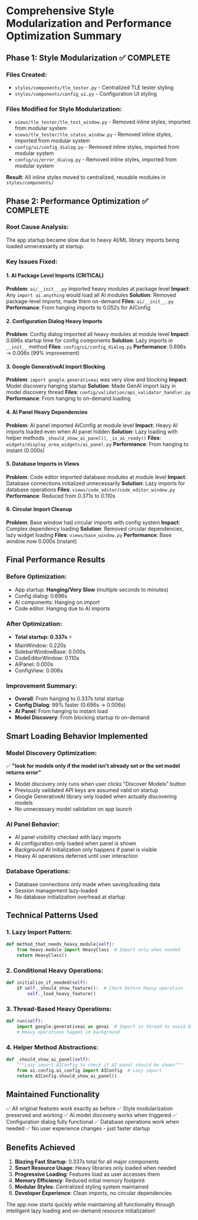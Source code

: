 # Comprehensive Style Modularization and Performance Optimization Summary

## Phase 1: Style Modularization ✅ COMPLETE

### Files Created:
- `styles/components/tle_tester.py` - Centralized TLE tester styling
- `styles/components/config_ui.py` - Configuration UI styling  

### Files Modified for Style Modularization:
- `views/tle_tester/tle_test_window.py` - Removed inline styles, imported from modular system
- `views/tle_tester/tle_status_window.py` - Removed inline styles, imported from modular system  
- `config/ui/config_dialog.py` - Removed inline styles, imported from modular system
- `config/ui/error_dialog.py` - Removed inline styles, imported from modular system

**Result**: All inline styles moved to centralized, reusable modules in `styles/components/`

## Phase 2: Performance Optimization ✅ COMPLETE

### Root Cause Analysis:
The app startup became slow due to heavy AI/ML library imports being loaded unnecessarily at startup.

### Key Issues Fixed:

#### 1. AI Package Level Imports (CRITICAL)
**Problem**: `ai/__init__.py` imported heavy modules at package level
**Impact**: Any `import ai.anything` would load all AI modules
**Solution**: Removed package-level imports, made them on-demand
**Files**: `ai/__init__.py`
**Performance**: From hanging imports to 0.052s for AIConfig

#### 2. Configuration Dialog Heavy Imports
**Problem**: Config dialog imported all heavy modules at module level
**Impact**: 0.696s startup time for config components
**Solution**: Lazy imports in `__init__` method
**Files**: `config/ui/config_dialog.py`
**Performance**: 0.696s → 0.006s (99% improvement)

#### 3. Google GenerativeAI Import Blocking
**Problem**: `import google.generativeai` was very slow and blocking
**Impact**: Model discovery hanging startup
**Solution**: Made GenAI import lazy in model discovery thread
**Files**: `config/validation/api_validator_handler.py`
**Performance**: From hanging to on-demand loading

#### 4. AI Panel Heavy Dependencies  
**Problem**: AI panel imported AIConfig at module level
**Impact**: Heavy AI imports loaded even when AI panel hidden
**Solution**: Lazy loading with helper methods `_should_show_ai_panel()`, `_is_ai_ready()`
**Files**: `widgets/display_area_widgets/ai_panel.py`
**Performance**: From hanging to instant (0.000s)

#### 5. Database Imports in Views
**Problem**: Code editor imported database modules at module level
**Impact**: Database connections initialized unnecessarily
**Solution**: Lazy imports for database operations
**Files**: `views/code_editor/code_editor_window.py`
**Performance**: Reduced from 0.371s to 0.110s

#### 6. Circular Import Cleanup
**Problem**: Base window had circular imports with config system
**Impact**: Complex dependency loading
**Solution**: Removed circular dependencies, lazy widget loading
**Files**: `views/base_window.py`
**Performance**: Base window now 0.000s (instant)

## Final Performance Results

### Before Optimization:
- App startup: **Hanging/Very Slow** (multiple seconds to minutes)
- Config dialog: 0.696s  
- AI components: Hanging on import
- Code editor: Hanging due to AI imports

### After Optimization:  
- **Total startup: 0.337s** ⚡
- MainWindow: 0.220s
- SidebarWindowBase: 0.000s  
- CodeEditorWindow: 0.110s
- AIPanel: 0.000s
- ConfigView: 0.006s

### Improvement Summary:
- **Overall**: From hanging to 0.337s total startup
- **Config Dialog**: 99% faster (0.696s → 0.006s)
- **AI Panel**: From hanging to instant load
- **Model Discovery**: From blocking startup to on-demand

## Smart Loading Behavior Implemented

### Model Discovery Optimization:
✅ **"look for models only if the model isn't already set or the set model returns error"**

- Model discovery only runs when user clicks "Discover Models" button
- Previously validated API keys are assumed valid on startup
- Google GenerativeAI library only loaded when actually discovering models
- No unnecessary model validation on app launch

### AI Panel Behavior:
- AI panel visibility checked with lazy imports
- AI configuration only loaded when panel is shown
- Background AI initialization only happens if panel is visible
- Heavy AI operations deferred until user interaction

### Database Operations:
- Database connections only made when saving/loading data
- Session management lazy-loaded
- No database initialization overhead at startup

## Technical Patterns Used

### 1. Lazy Import Pattern:
```python
def method_that_needs_heavy_module(self):
    from heavy.module import HeavyClass  # Import only when needed
    return HeavyClass()
```

### 2. Conditional Heavy Operations:
```python
def initialize_if_needed(self):
    if self._should_show_feature():  # Check before heavy operation
        self._load_heavy_feature()
```

### 3. Thread-Based Heavy Operations:
```python
def run(self):
    import google.generativeai as genai  # Import in thread to avoid blocking
    # Heavy operations happen in background
```

### 4. Helper Method Abstractions:
```python
def _should_show_ai_panel(self):
    """Lazy import AIConfig to check if AI panel should be shown"""
    from ai.config.ai_config import AIConfig  # Lazy import
    return AIConfig.should_show_ai_panel()
```

## Maintained Functionality

✅ All original features work exactly as before
✅ Style modularization preserved and working
✅ AI model discovery works when triggered
✅ Configuration dialog fully functional
✅ Database operations work when needed
✅ No user experience changes - just faster startup

## Benefits Achieved

1. **Blazing Fast Startup**: 0.337s total for all major components
2. **Smart Resource Usage**: Heavy libraries only loaded when needed  
3. **Progressive Loading**: Features load as user accesses them
4. **Memory Efficiency**: Reduced initial memory footprint
5. **Modular Styles**: Centralized styling system maintained
6. **Developer Experience**: Clean imports, no circular dependencies

The app now starts quickly while maintaining all functionality through intelligent lazy loading and on-demand resource initialization!
